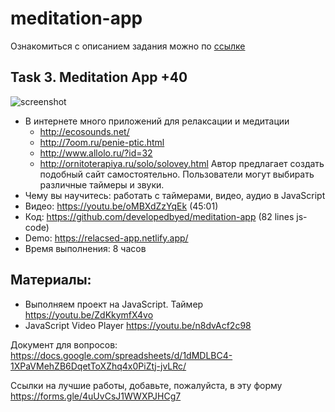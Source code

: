 # meditation-app

Ознакомиться с описанием задания можно по [ссылке](introduction.md)

## Task 3. Meditation App +40

![screenshot](images/meditation-app.png)

- В интернете много приложений для релаксации и медитации
  - http://ecosounds.net/
  - http://7oom.ru/penie-ptic.html
  - http://www.allolo.ru/?id=32
  - http://ornitoterapiya.ru/solo/solovey.html
    Автор предлагает создать подобный сайт самостоятельно. Пользователи могут выбирать различные таймеры и звуки.
- Чему вы научитесь: работать с таймерами, видео, аудио в JavaScript
- Видео: https://youtu.be/oMBXdZzYqEk (45:01)
- Код: https://github.com/developedbyed/meditation-app (82 lines js-code)
- Demo: https://relacsed-app.netlify.app/
- Время выполнения: 8 часов

## Материалы:

- Выполняем проект на JavaScript. Таймер https://youtu.be/ZdKkymfX4vo
- JavaScript Video Player https://youtu.be/n8dvAcf2c98

Документ для вопросов: https://docs.google.com/spreadsheets/d/1dMDLBC4-1XPaVMehZB6DqetToXZhq4x0PiZtj-jvLRc/

Ссылки на лучшие работы, добавьте, пожалуйста, в эту форму https://forms.gle/4uUvCsJ1WWXPJHCg7
